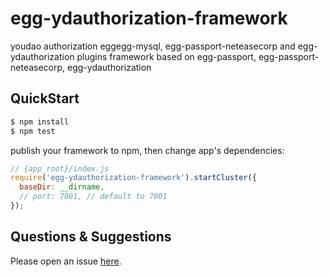 # egg-ydauthorization-framework

youdao authorization eggegg-mysql, egg-passport-neteasecorp and egg-ydauthorization plugins framework based on egg-passport, egg-passport-neteasecorp, egg-ydauthorization

## QuickStart

```bash
$ npm install
$ npm test
```

publish your framework to npm, then change app's dependencies:

```js
// {app_root}/index.js
require('egg-ydauthorization-framework').startCluster({
  baseDir: __dirname,
  // port: 7001, // default to 7001
});

```

## Questions & Suggestions

Please open an issue [here](https://github.com/eggjs/egg/issues).

